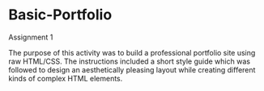# Basic-Portfolio

Assignment 1

The purpose of this activity was to build a professional portfolio site using raw HTML/CSS. The instructions included a short style guide which was followed to design an aesthetically pleasing layout while creating different kinds of complex HTML elements.